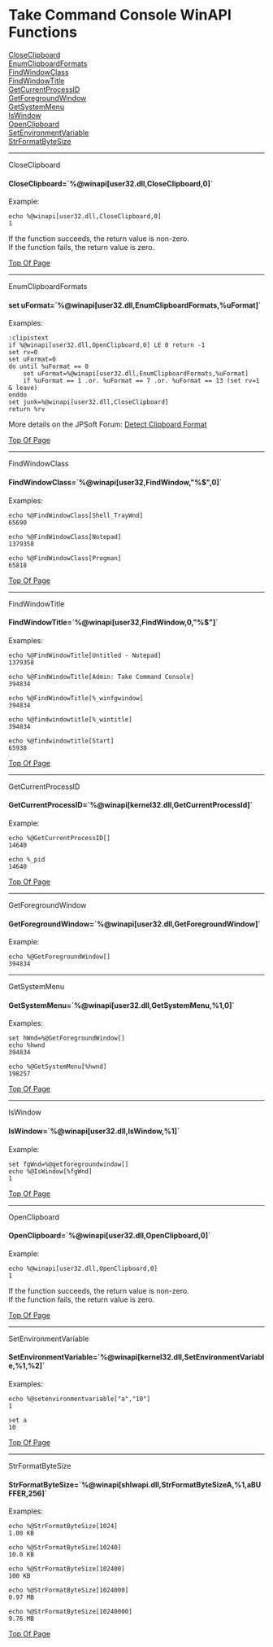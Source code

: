 # Take Command Console WinAPI Functions
<a name="top"></a>
[CloseClipboard](#CloseClipboard)  
[EnumClipboardFormats](#EnumClipboardFormats)  
[FindWindowClass](#FindWindowClass)  
[FindWindowTitle](#FindWindowTitle)  
[GetCurrentProcessID](#GetCurrentProcessID)  
[GetForegroundWindow](#GetForegroundWindow)  
[GetSystemMenu](#GetSystemMenu)  
[IsWindow](#IsWindow)  
[OpenClipboard](#OpenClipboard)  
[SetEnvironmentVariable](#SetEnvironmentVariable)    
[StrFormatByteSize](#StrFormatByteSize)  

---
<a name="CloseClipboard">
CloseClipboard
</a>

#### CloseClipboard=\`%@winapi[user32.dll,CloseClipboard,0]\`

Example:
```
echo %@winapi[user32.dll,CloseClipboard,0]
1
```

If the function succeeds, the return value is non-zero.  
If the function fails, the return value is zero.

[Top Of Page](#top)

---
<a name="EnumClipboardFormats">
EnumClipboardFormats
</a>

#### set uFormat=\`%@winapi[user32.dll,EnumClipboardFormats,%uFormat]\`

Examples:

```
:clipistext
if %@winapi[user32.dll,OpenClipboard,0] LE 0 return -1
set rv=0
set uFormat=0
do until %uFormat == 0
    set uFormat=%@winapi[user32.dll,EnumClipboardFormats,%uFormat]
    if %uFormat == 1 .or. %uFormat == 7 .or. %uFormat == 13 (set rv=1 & leave)
enddo
set junk=%@winapi[user32.dll,CloseClipboard]
return %rv
```

More details on the JPSoft Forum:
[Detect Clipboard Format](https://jpsoft.com/forums/threads/detect-clipboard-format.5227/)

[Top Of Page](#top)

---
<a name=FindWindowClass>
FindWindowClass
</a>

#### FindWindowClass=\`%@winapi[user32,FindWindow,"%$",0]\`

Examples:

```
echo %@FindWindowClass[Shell_TrayWnd]
65690

echo %@FindWindowClass[Notepad]
1379358

echo %@FindWindowClass[Progman]
65818
```

[Top Of Page](#top)

---
<a name=FindWindowTitle>
FindWindowTitle
</a>

#### FindWindowTitle=\`%@winapi[user32,FindWindow,0,"%$"]\`

Examples:
```
echo %@FindWindowTitle[Untitled - Notepad]
1379358

echo %@FindWindowTitle[Admin: Take Command Console]
394834

echo %@FindWindowTitle[%_winfgwindow]
394834

echo %@findwindowtitle[%_wintitle]
394834

echo %@findwindowtitle[Start]
65938
```

[Top Of Page](#top)

---
<a name="GetCurrentProcessID">
GetCurrentProcessID
</a>

#### GetCurrentProcessID=\`%@winapi[kernel32.dll,GetCurrentProcessId]\`

Example:
```
echo %@GetCurrentProcessID[]
14640

echo %_pid
14640
```

[Top Of Page](#top)

---
<a name="GetForegroundWindow">
GetForegroundWindow
</a>

#### GetForegroundWindow=\`%@winapi[user32.dll,GetForegroundWindow]\`

Example:
```
echo %@GetForegroundWindow[]
394834
```

---
<a name="GetSystemMenu">
GetSystemMenu
</a>

#### GetSystemMenu=\`%@winapi[user32.dll,GetSystemMenu,%1,0]\`

Examples:
```
set hWnd=%@GetForegroundWindow[]
echo %hwnd
394834

echo %@GetSystemMenu[%hwnd]
198257
```

[Top Of Page](#top)

---
<a name="IsWindow">
IsWindow
</a>

#### IsWindow=\`%@winapi[user32.dll,IsWindow,%1]\`

Example:
```
set fgWnd=%@getforegroundwindow[]
echo %@IsWindow[%fgWnd]
1
```

[Top Of Page](#top)

---
<a name="OpenClipboard">
OpenClipboard
</a>

#### OpenClipboard=\`%@winapi[user32.dll,OpenClipboard,0]\`

Example:
```
echo %@winapi[user32.dll,OpenClipboard,0]
1
```

If the function succeeds, the return value is non-zero.  
If the function fails, the return value is zero.

[Top Of Page](#top)

---
<a name="SetEnvironmentVariable">
SetEnvironmentVariable
</a>

#### SetEnvironmentVariable=\`%@winapi[kernel32.dll,SetEnvironmentVariable,%1,%2]\`

Examples:

```
echo %@setenvironmentvariable["a","10"]
1

set a
10
```

[Top Of Page](#top)
  
---
<a name="StrFormatByteSize">
StrFormatByteSize
</a>

#### StrFormatByteSize=\`%@winapi[shlwapi.dll,StrFormatByteSizeA,%1,aBUFFER,256]\`

Examples:
```
echo %@StrFormatByteSize[1024]
1.00 KB

echo %@StrFormatByteSize[10240]
10.0 KB

echo %@StrFormatByteSize[102400]
100 KB

echo %@StrFormatByteSize[1024000]
0.97 MB

echo %@StrFormatByteSize[10240000]
9.76 MB
```

[Top Of Page](#top)
